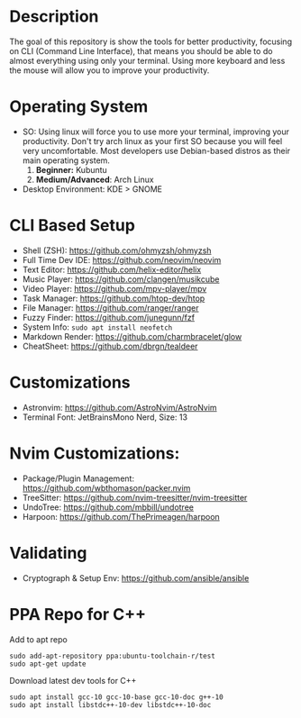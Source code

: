# Description
The goal of this repository is show the tools for better productivity, focusing on CLI (Command Line Interface), that means you should be able to do almost everything using only your terminal. Using more keyboard and less the mouse will allow you to improve your productivity.

# Operating System
- SO: Using linux will force you to use more your terminal, improving your productivity. Don't try arch linux as your first SO because you will feel very uncomfortable. Most developers use Debian-based distros as their main operating system.
  1. **Beginner:** Kubuntu
  2. **Medium/Advanced**: Arch Linux
- Desktop Environment: KDE > GNOME

# CLI Based Setup
- Shell (ZSH): https://github.com/ohmyzsh/ohmyzsh
- Full Time Dev IDE: https://github.com/neovim/neovim
- Text Editor: https://github.com/helix-editor/helix
- Music Player: https://github.com/clangen/musikcube
- Video Player: https://github.com/mpv-player/mpv
- Task Manager: https://github.com/htop-dev/htop
- File Manager: https://github.com/ranger/ranger
- Fuzzy Finder: https://github.com/junegunn/fzf
- System Info: ``` sudo apt install neofetch ```
- Markdown Render: https://github.com/charmbracelet/glow
- CheatSheet: https://github.com/dbrgn/tealdeer

# Customizations
- Astronvim: https://github.com/AstroNvim/AstroNvim
- Terminal Font: JetBrainsMono Nerd, Size: 13

# Nvim Customizations:
- Package/Plugin Management: https://github.com/wbthomason/packer.nvim
- TreeSitter: https://github.com/nvim-treesitter/nvim-treesitter
- UndoTree: https://github.com/mbbill/undotree
- Harpoon: https://github.com/ThePrimeagen/harpoon


# Validating
- Cryptograph & Setup Env: https://github.com/ansible/ansible

# PPA Repo for C++
Add to apt repo
```
sudo add-apt-repository ppa:ubuntu-toolchain-r/test
sudo apt-get update
```
Download latest dev tools for C++
```
sudo apt install gcc-10 gcc-10-base gcc-10-doc g++-10
sudo apt install libstdc++-10-dev libstdc++-10-doc 
```

